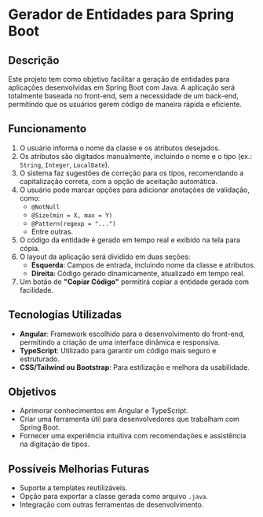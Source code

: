 # Gerador de Entidades para Spring Boot

## Descrição

Este projeto tem como objetivo facilitar a geração de entidades para aplicações desenvolvidas em Spring Boot com Java. A aplicação será totalmente baseada no front-end, sem a necessidade de um back-end, permitindo que os usuários gerem código de maneira rápida e eficiente.

## Funcionamento

1. O usuário informa o nome da classe e os atributos desejados.
2. Os atributos são digitados manualmente, incluindo o nome e o tipo (ex.: `String`, `Integer`, `LocalDate`).
3. O sistema faz sugestões de correção para os tipos, recomendando a capitalização correta, com a opção de aceitação automática.
4. O usuário pode marcar opções para adicionar anotações de validação, como:
   - `@NotNull`
   - `@Size(min = X, max = Y)`
   - `@Pattern(regexp = "...")`
   - Entre outras.
5. O código da entidade é gerado em tempo real e exibido na tela para cópia.
6. O layout da aplicação será dividido em duas seções:
   - **Esquerda**: Campos de entrada, incluindo nome da classe e atributos.
   - **Direita**: Código gerado dinamicamente, atualizado em tempo real.
7. Um botão de **"Copiar Código"** permitirá copiar a entidade gerada com facilidade.

## Tecnologias Utilizadas

- **Angular**: Framework escolhido para o desenvolvimento do front-end, permitindo a criação de uma interface dinâmica e responsiva.
- **TypeScript**: Utilizado para garantir um código mais seguro e estruturado.
- **CSS/Tailwind ou Bootstrap**: Para estilização e melhora da usabilidade.

## Objetivos

- Aprimorar conhecimentos em Angular e TypeScript.
- Criar uma ferramenta útil para desenvolvedores que trabalham com Spring Boot.
- Fornecer uma experiência intuitiva com recomendações e assistência na digitação de tipos.

## Possíveis Melhorias Futuras

- Suporte a templates reutilizáveis.
- Opção para exportar a classe gerada como arquivo `.java`.
- Integração com outras ferramentas de desenvolvimento.
